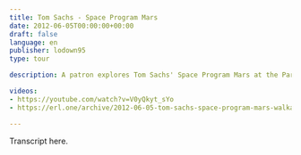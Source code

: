 ```yaml
---
title: Tom Sachs - Space Program Mars
date: 2012-06-05T00:00:00+00:00
draft: false
language: en
publisher: lodown95
type: tour

description: A patron explores Tom Sachs' Space Program Mars at the Park Avenue Armory in New York City.

videos:
- https://youtube.com/watch?v=V0yQkyt_sYo
- https://erl.one/archive/2012-06-05-tom-sachs-space-program-mars-walkaround.mp4

---
```


Transcript here.